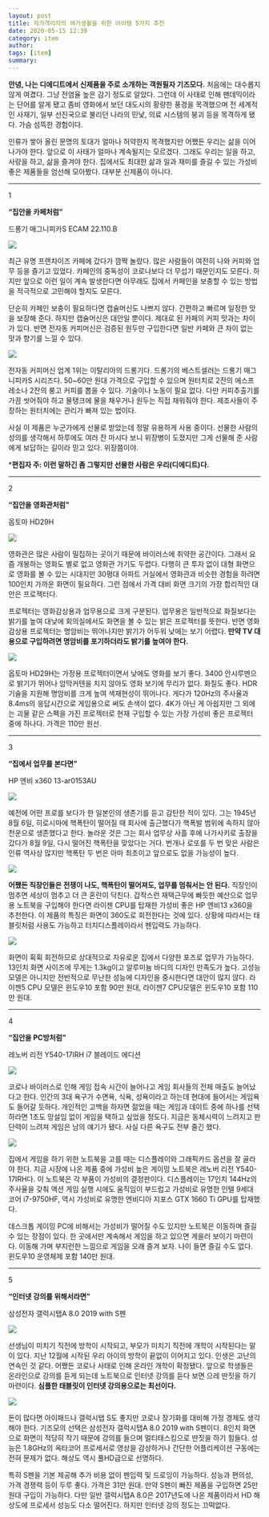 ```yaml
---
layout: post
title: 자가격리자의 여가생활을 위한 아이템 5가지 추천
date: 2020-05-15 12:39
category: item
author: 
tags: [item]
summary: 
---
```



**안녕, 나는 디에디트에서 신제품을 주로 소개하는 객원필자 기즈모다.** 처음에는 대수롭지 않게 여겼다. 그냥 전염율 높은 감기 정도로 알았다. 그런데 이 사태로 인해 팬데믹이라는 단어를 알게 됐고 좀비 영화에서 보던 대도시의 황량한 풍경을 목격했으며 전 세계적인 사재기, 일부 선진국으로 불리던 나라의 민낯, 의료 시스템의 붕괴 등을 목격하게 됐다. 가슴 섬뜩한 경험이다.

  

인류가 쌓아 올린 문명의 토대가 얼마나 허약한지 목격했지만 어쨌든 우리는 삶을 이어 나가야 한다. 앞으로 이 사태가 얼마나 계속될지는 모르겠다. 그래도 우리는 일을 하고, 사랑을 하고, 삶을 즐겨야 한다. 집에서도 최대한 삶과 일과 재미를 즐길 수 있는 가성비 좋은 제품들을 엄선해 모아봤다. 대부분 신제품이 아니다.

----------

1

**“집안을 카페처럼”**

드롱기 매그니피카S ECAM 22.110.B

![](https://img1.daumcdn.net/thumb/R720x0/?fname=https%3A%2F%2Ft1.daumcdn.net%2Fliveboard%2Fthe-edit%2Fb545f0ef085c4b45bed6bbaadbe046e2.JPG)

최근 유명 프랜차이즈 카페에 갔다가 깜짝 놀랐다. 많은 사람들이 여전히 나와 커피와 업무 등을 즐기고 있었다. 카페인의 중독성이 코로나보다 더 무섭기 때문인지도 모른다. 하지만 앞으로 이런 일이 계속 발생한다면 아무래도 집에서 카페인을 보충할 수 있는 방법을 적극적으로 고민해야 할지도 모른다.

  

단순히 카페인 보충이 필요하다면 캡슐머신도 나쁘지 않다. 간편하고 빠르며 일정한 맛을 보장해 준다. 하지만 캡슐머신은 대안일 뿐이다. 제대로 된 카페의 커피 맛과는 차이가 있다. 반면 전자동 커피머신은 검증된 원두만 구입한다면 일반 카페와 큰 차이 없는 맛과 향기를 느낄 수 있다.

![](https://img1.daumcdn.net/thumb/R720x0/?fname=https%3A%2F%2Ft1.daumcdn.net%2Fliveboard%2Fthe-edit%2F0e533c42cb2a48e29762b18066d3f6e9.JPG)

전자동 커피머신 업계 1위는 이탈리아의 드롱기다. 드롱기의 베스트셀러는 드롱기 매그니피카S 시리즈다. 50~60만 원대 가격으로 구입할 수 있으며 원터치로 2잔의 에스프레소나 2잔의 룽고 커피를 뽑을 수 있다. 기술이나 노동이 필요 없다. 다만 커피추출기를 가끔 씻어줘야 하고 물탱크에 물을 채우거나 원두는 직접 채워줘야 한다. 제조사들이 주장하는 원터치에는 관리가 빠져 있는 법이다.

  

사실 이 제품은 누군가에게 선물로 받았는데 정말 유용하게 사용 중이다. 선물한 사람의 성의를 생각해서 하루에도 여러 잔 마시다 보니 위장병이 도졌지만 그게 선물해 준 사람에게 보답하는 길이라 믿고 있다. 위장쯤이야.

  

***편집자 주: 이런 말하긴 좀 그렇지만 선물한 사람은 우리(디에디트)다.**

----------

2

**“집안을 영화관처럼”**

옵토마 HD29H

![](https://img1.daumcdn.net/thumb/R720x0/?fname=https%3A%2F%2Ft1.daumcdn.net%2Fliveboard%2Fthe-edit%2Fe954fac77b2b43c19d607e928c8ca943.JPG)

영화관은 많은 사람이 밀집하는 곳이기 때문에 바이러스에 취약한 공간이다. 그래서 요즘 개봉하는 영화도 별로 없고 영화관 가기도 두렵다. 다행히 큰 투자 없이 대형 화면으로 영화를 볼 수 있는 시대지만 30평대 아파트 거실에서 영화관과 비슷한 경험을 하려면 100인치 가까운 화면이 필요하다. 그런 점에서 가격 대비 화면 크기의 가장 합리적인 대안은 프로젝터다.

  

프로젝터는 영화감상용과 업무용으로 크게 구분된다. 업무용은 일반적으로 화질보다는 밝기를 높여 대낮에 회의실에서도 화면을 볼 수 있는 밝은 프로젝터를 뜻한다. 반면 영화감상용 프로젝터는 명암비는 뛰어나지만 밝기가 어두워 낮에는 보기 어렵다.  **만약 TV 대용으로 구입하려면 명암비를 포기하더라도 밝기를 높여야 한다.**

![](https://img1.daumcdn.net/thumb/R720x0/?fname=https%3A%2F%2Ft1.daumcdn.net%2Fliveboard%2Fthe-edit%2F08d2c5155dbe4c349d45cd3d74689ef0.JPG)

옵토마 HD29H는 가정용 프로젝터이면서 낮에도 영화를 보기 좋다. 3400 안시루멘으로 밝기가 뛰어나 암막커텐을 치지 않아도 영화 보기에 무리가 없다. 화질도 좋다. HDR 기술을 지원해 명암비를 크게 높여 색재현성이 뛰어나다. 게다가 120Hz의 주사율과 8.4ms의 응답시간으로 게임용으로 써도 손색이 없다. 4K가 아닌 게 아쉽지만 그 외에는 괴물 같은 스펙을 가진 프로젝터로 현재 구입할 수 있는 가장 가성비 좋은 프로젝터 중에 하나다. 가격은 110만 원선.

----------

3

**“집에서 업무를 본다면”**

HP 엔비 x360 13-ar0153AU

![](https://img1.daumcdn.net/thumb/R720x0/?fname=https%3A%2F%2Ft1.daumcdn.net%2Fliveboard%2Fthe-edit%2F244b1a33de0441fabd4d28e11c50c791.jpg)

예전에 어떤 프로를 보다가 한 일본인의 생존기를 듣고 감탄한 적이 있다. 그는 1945년 8월 6일, 히로시마에 핵폭탄이 떨어질 때 회사에 출근했다가 핵폭발 범위에 속하지 않아 천운으로 생존했다고 한다. 놀라운 것은 그는 회사 업무상 사흘 후에 나가사키로 출장을 갔다가 8월 9일, 다시 떨어진 핵폭탄을 맞았다는 거다. 번개나 로또를 두 번 맞은 사람은 인류 역사상 많지만 핵폭탄 두 번은 아마 최초이고 앞으로도 없을 가능성이 높다.

![](https://img1.daumcdn.net/thumb/R720x0/?fname=https%3A%2F%2Ft1.daumcdn.net%2Fliveboard%2Fthe-edit%2F50fddce0d3c243a7a28caa932011f570.JPG)

**어쨌든 직장인들은 전쟁이 나도, 핵폭탄이 떨어져도, 업무를 멈춰서는 안 된다.** 직장인이 멈추면 세상이 멈추고 더 큰 혼란이 닥친다. 갑작스런 재택근무에 빠듯한 예산으로 업무용 노트북을 구입해야 한다면 라이젠 CPU를 탑재한 가성비 좋은 HP 엔비13 x360을 추천한다. 이 제품의 특징은 화면이 360도로 회전한다는 것에 있다. 상황에 따라서는 태블릿처럼 사용도 가능하고 터치디스플레이라서 펜입력도 가능하다.

![](https://img1.daumcdn.net/thumb/R720x0/?fname=https%3A%2F%2Ft1.daumcdn.net%2Fliveboard%2Fthe-edit%2F5d39520bc6194d6f967326d4b085c8ae.JPG)

화면이 휙휙 회전하므로 상대적으로 자유로운 집에서 다양한 포즈로 업무가 가능하다. 13인치 화면 사이즈에 무게는 1.3kg이고 알루미늄 바디의 디자인 만족도가 높다. 고성능 모델은 아니지만 전반적으로 무난한 성능에 디자인을 중시한다면 대안이 많지 않다. 라이젠5 CPU 모델은 윈도우10 포함 90만 원대, 라이젠7 CPU모델은 윈도우10 포함 110만 원대.

----------

4

**“집안을 PC방처럼”**

레노버 리전 Y540-17IRH i7 블레이드 에디션

![](https://img1.daumcdn.net/thumb/R720x0/?fname=https%3A%2F%2Ft1.daumcdn.net%2Fliveboard%2Fthe-edit%2F774da91d35e94b5295300e946464d1d4.JPG)

코로나 바이러스로 인해 게임 접속 시간이 늘어나고 게임 회사들의 전체 매출도 늘어났다고 한다. 인간의 3대 욕구가 수면욕, 식욕, 성욕이라고 하는데 현대에 들어서는 게임욕도 들어갈 듯하다. 개인적인 고백을 하자면 젊었을 때는 게임과 데이트 중에 하나를 선택하라면 1초도 망설임 없이 게임을 택하고 싶었을 정도다. 지금은 동체시력이 느려지고 판단력이 느려져 게임은 남의 얘기가 됐다. 사실 다른 욕구도 전부 줄긴 했다.

![](https://img1.daumcdn.net/thumb/R720x0/?fname=https%3A%2F%2Ft1.daumcdn.net%2Fliveboard%2Fthe-edit%2Fc23aca745c234ff0beaee4d4561f7470.JPG)

집에서 게임을 하기 위한 노트북을 고를 때는 디스플레이와 그래픽카드 옵션을 잘 골라야 한다. 지금 시장에 나온 제품 중에 가성비 높은 게이밍 노트북은 레노버 리전 Y540-17IRH다. 이 노트북은 각 부품이 가성비의 결정판이다. 디스플레이는 17인치 144Hz의 주사율을 갖춰 액션 게임 실행 시에도 움직임이 부드럽고 가성비로 유명한 인텔 9세대 코어 i7-9750HF, 역시 가성비로 유명한 엔비디아 지포스 GTX 1660 Ti GPU를 탑재했다.

  

데스크톱 게이밍 PC에 비해서는 가성비가 떨어질 수도 있지만 노트북은 이동하며 즐길 수 있는 장점이 있다. 한 곳에서만 계속해서 게임을 하고 있으면 게을러 보이기 마련이다. 이동해 가며 부지런한 느낌으로 게임을 오래 즐겨 보자. 나이 들면 즐길 수도 없다. 윈도우10 운영체제 포함 140만 원대.

----------

5

**“인터넷 강의를 위해서라면”**

삼성전자 갤럭시탭A 8.0 2019 with S펜

![](https://img1.daumcdn.net/thumb/R720x0/?fname=https%3A%2F%2Ft1.daumcdn.net%2Fliveboard%2Fthe-edit%2Fceb61110c0bb4201b1668c3bcbdd2a27.JPG)

선생님이 미치기 직전에 방학이 시작되고, 부모가 미치기 직전에 개학이 시작된다는 말이 있다. 지난 12월에 시작된 우리 아이의 방학이 끝없이 이어지고 있다. 인생은 고난의 연속인 것 같다. 어쨌든 코로나 사태로 인해 온라인 개학이 확정됐다. 앞으로 학생들은 온라인으로 강의를 듣게 되는데 노트북으로 인터넷 강의를 듣다 보면 으레 딴짓을 하기 마련이다. **심플한 태블릿이 인터넷 강의용으로는 최선이다.**

![](https://img1.daumcdn.net/thumb/R720x0/?fname=https%3A%2F%2Ft1.daumcdn.net%2Fliveboard%2Fthe-edit%2Fb5ba4e0312274451a4ef56ef5d7c5d7a.JPG)

돈이 많다면 아이패드나 갤럭시탭 S도 좋지만 코로나 장기화를 대비해 가정 경제도 생각해야 한다. 기즈모의 선택은 삼성전자 갤럭시탭A 8.0 2019 with S펜이다. 8인치 화면으로 화면이 적당히 작기 때문에 강의를 들으며 멀티태스킹으로 딴짓을 하기 힘들다. 성능은 1.8GHz의 옥타코어 프로세서로 영상을 감상하거나 간단한 어플리케이션 구동에는 전혀 문제가 없다. 해상도 역시 풀HD급으로 선명하다.

  

특히 S펜을 기본 제공해 추가 비용 없이 펜입력 및 드로잉이 가능하다. 성능과 편의성, 가격 경쟁력 등이 두루 좋다. 가격은 31만 원대. 만약 S펜이 빠진 제품을 구입하면 25만 원대 구입이 가능하다. 다만 일반 갤럭시탭A 8.0은 2017년도에 나온 제품이라서 HD 해상도에 프로세서 성능도 다소 떨어진다. 하지만 인터넷 강의 정도는 끄떡없다.